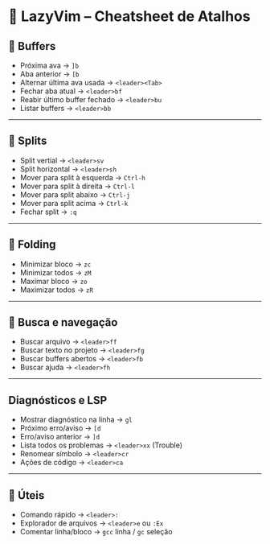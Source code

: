 # 📝 LazyVim – Cheatsheet de Atalhos

## 🔹 Buffers 
 - Próxima ava -> `]b`
 - Aba anterior -> `[b`
 - Alternar última ava usada -> `<leader><Tab>`
 - Fechar aba atual -> `<leader>bf`
 - Reabir último buffer fechado -> `<leader>bu`
 - Listar buffers -> `<leader>bb`


 ---

## 🔹 Splits
 - Split vertial -> `<leader>sv`
 - Split horizontal -> `<leader>sh`
 - Mover para split à esquerda -> `Ctrl-h`
 - Mover para split à direita -> `Ctrl-l`
 - Mover para split abaixo -> `Ctrl-j`
 - Mover para split acima -> `Ctrl-k`
 - Fechar split -> `:q`
 
 ---

## 🔹 Folding
 - Minimizar bloco -> `zc`
 - Minimizar todos -> `zM`
 - Maximar bloco -> `zo`
 - Maximizar todos -> `zR`

 --- 

## 🔹 Busca e navegação
 - Buscar arquivo -> `<leader>ff`
 - Buscar texto no projeto -> `<leader>fg`
 - Buscar buffers abertos -> `<leader>fb`
 - Buscar ajuda -> `<leader>fh`

 --- 

## Diagnósticos e LSP 
 - Mostrar diagnóstico na linha -> `gl`
 - Próximo erro/aviso -> `[d`
 - Erro/aviso anterior -> `]d`
 - Lista todos os problemas -> `<leader>xx` (Trouble)
 - Renomear símbolo -> `<leader>cr`
 - Ações de código -> `<leader>ca`

 --- 

## 🔹 Úteis
 - Comando rápido -> `<leader>:`
 - Explorador de arquivos -> `<leader>e` ou `:Ex`
 - Comentar linha/bloco -> `gcc` linha / `gc` seleção
